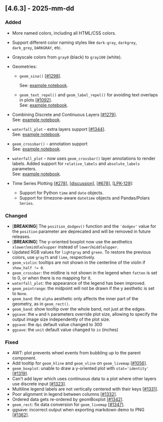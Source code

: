 ## [4.6.3] - 2025-mm-dd

### Added

- More named colors, including all HTML/CSS colors.
- Support different color naming styles like `dark-gray`, `darkgrey`, `dark_grey`, `DARKGRAY`, etc.
- Grayscale colors from `gray0` (black) to `gray100` (white).
- Geometries:

    - `geom_sina()` [[#1298](https://github.com/JetBrains/lets-plot/issues/1298)].

      See: [example notebook](https://nbviewer.org/github/JetBrains/lets-plot/blob/master/docs/f-25b/geom_sina.ipynb).
  
    - `geom_text_repel()` and `geom_label_repel()` for avoiding text overlaps in plots [[#1092](https://github.com/JetBrains/lets-plot/issues/1092)].  
      See: [example notebook](https://nbviewer.org/github/JetBrains/lets-plot/blob/master/docs/f-25b/ggrepel.ipynb).

- Combining Discrete and Continuous Layers [[#1279](https://github.com/JetBrains/lets-plot/issues/1279)].  
  See: [example notebook](https://nbviewer.org/github/JetBrains/lets-plot/blob/master/docs/f-25b/numeric_data_on_discrete_scale.ipynb).
- `waterfall_plot` - extra layers support [[#1344](https://github.com/JetBrains/lets-plot/issues/1344)].  
  See: [example notebook](https://nbviewer.org/github/JetBrains/lets-plot/blob/master/docs/f-25b/waterfall_plot_layers.ipynb).
- `geom_crossbar()` - annotation support  
  See: [example notebook](https://nbviewer.org/github/JetBrains/lets-plot/blob/master/docs/f-25b/geom_crossbar_annotation.ipynb).
- `waterfall_plot` - now uses `geom_crossbar()` layer annotations to render labels. Added support for `relative_labels` and `absolute_labels` parameters.  
  See: [example notebook](https://nbviewer.org/github/JetBrains/lets-plot/blob/master/docs/f-25b/waterfall_plot_annotations.ipynb).

- Time Series Plotting [[#278](https://github.com/JetBrains/lets-plot-kotlin/issues/278)], 
[[discussion](https://github.com/JetBrains/lets-plot-kotlin/discussions/92#discussioncomment-12976040)],
[[#678](https://github.com/JetBrains/lets-plot/issues/678)],
[[LPK-129](https://github.com/JetBrains/lets-plot-kotlin/issues/129)]:
  - Support for Python `time` and `date` objects.
  - Support for timezone-aware `datetime` objects and Pandas/Polars `Series`.

### Changed

- [**BREAKING**] The `position_dodgev()` function and the `'dodgev'` value for the `position` parameter are deprecated and will be removed in future releases.
- [**BREAKING**] The y-oriented boxplot now use the aesthetics `xlower`/`xmiddle`/`xupper` instead of  `lower`/`middle`/`upper`.
- Updated RGB values for `lightgray` and `green`. To restore the previous colors, use `gray75` and `lime`, respectively. 
- `geom_violin`: tooltips are not shown in the centerline of the violin if `show_half != 0`.
- `geom_crossbar`: the midline is not shown in the legend when `fatten` is set to 0, or when there is no mapping for it.
- `waterfall_plot`: the appearance of the legend has been improved.
- `geom_pointrange`: the midpoint will not be drawn if the y aesthetic is set to `None`.
- `geom_band`: the `alpha` aesthetic only affects the inner part of the geometry, as in `geom_rect()`.
- `geom_band`: show tooltip over the whole band, not just at the edges.
- `ggsave`: the `w` and `h` parameters override plot size, allowing to specify the output image size independently of the plot size.
- `ggsave`: the `dpi` default value changed to 300
- `ggsave`: the `unit` default value changed to `in` (inches)

### Fixed

- AWT: plot prevents wheel events from bubbling up to the parent component.
- Add tooltip for `geom_hline` and `geom_vline` on `geom_livemap` [[#1056](https://github.com/JetBrains/lets-plot/issues/1056)].
- `geom_boxplot`: unable to draw a y-oriented plot with `stat='identity'` [[#1319](https://github.com/JetBrains/lets-plot/issues/1319)].
- Can't add layer which uses continuous data to a plot where other layers use discrete input [[#1323](https://github.com/JetBrains/lets-plot/issues/1323)].
- Multiline legend labels are not vertically centered with their keys [[#1331](https://github.com/JetBrains/lets-plot/issues/1331)].   
- Poor alignment in legend between columns [[#1332](https://github.com/JetBrains/lets-plot/issues/1332)].
- Ordered data gets re-ordered by geomBoxplot [[#1342](https://github.com/JetBrains/lets-plot/issues/1342)].
- `geom_rect`: fix data conversion for `geom_livemap` [[#1347](https://github.com/JetBrains/lets-plot/issues/1347)].
- ggsave: incorrect output when exporting markdown demo to PNG [[#1362](https://github.com/JetBrains/lets-plot/issues/1362)].
